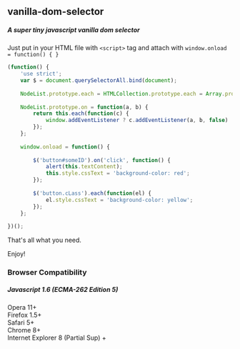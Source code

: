 ## vanilla-dom-selector
##### A super tiny javascript vanilla dom selector

Just put in your HTML file with ``<script>`` tag and attach with ``window.onload = function() { }``

```javascript
(function() {
	'use strict';
	var $ = document.querySelectorAll.bind(document);
	
	NodeList.prototype.each = HTMLCollection.prototype.each = Array.prototype.forEach;
	
	NodeList.prototype.on = function(a, b) {
		return this.each(function(c) {
			window.addEventListener ? c.addEventListener(a, b, false) : c.attachEvent('on' + a, b)
		});
	};
	
	window.onload = function() {
	
		$('button#someID').on('click', function() {
			alert(this.textContent);
			this.style.cssText = 'background-color: red';
		});
		
		$('button.cLass').each(function(el) {
			el.style.cssText = 'background-color: yellow';
		});
	};
	
})();
```

That's all what you need.

Enjoy!

### Browser Compatibility
##### Javascript 1.6 (ECMA-262 Edition 5)
Opera 11+  
Firefox 1.5+  
Safari 5+  
Chrome 8+  
Internet Explorer 8 (Partial Sup) +  

